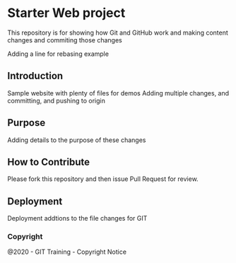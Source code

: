# Starter Web project

This repository is for showing how Git and GitHub work
and making content changes and commiting those changes

Adding a line for rebasing example

## Introduction

Sample website with plenty of files for demos
Adding multiple changes, and committing, and pushing to origin

## Purpose
Adding details to the purpose of these changes

## How to Contribute
Please fork this repository and then issue Pull Request for 
review.

## Deployment
Deployment addtions to the file changes for GIT

### Copyright
@2020 - GIT Training - Copyright Notice